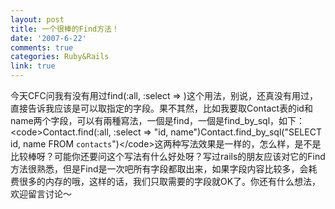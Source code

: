 ```yaml
---
layout: post
title: 一个很棒的Find方法！
date: '2007-6-22'
comments: true
categories: Ruby&Rails
link: true
---
```

今天CFC问我有没有用过find(:all, :select =&gt; )这个用法，别说，还真没有用过，直接告诉我应该是可以取指定的字段。果不其然，比如我要取Contact表的id和name两个字段，可以有兩種寫法，一個是find，一個是find_by_sql，如下：&lt;code&gt;Contact.find(:all, :select =&gt; &quot;id, name&quot;)Contact.find_by_sql(&quot;SELECT id, name FROM `contacts`&quot;)&lt;/code&gt;这两种写法效果是一样的，怎么样，是不是比较棒呀？可能你还要问这个写法有什么好处呀？写过rails的朋友应该对它的Find方法很熟悉，但是Find是一次吧所有字段都取出来，如果字段内容比较多，会耗费很多的内存的哦，这样的话，我们只取需要的字段就OK了。你还有什么想法，欢迎留言讨论～
